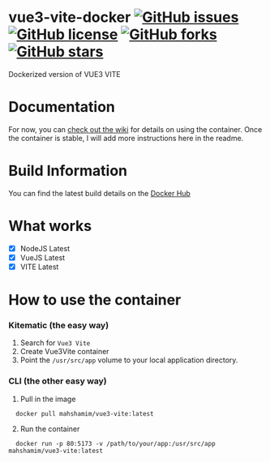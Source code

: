 # vue3-vite-docker [![GitHub issues](https://img.shields.io/github/issues/mah-shamim/vue3-vite-docker.svg)](https://github.com/mah-shamim/vue3-vite-docker/issues) [![GitHub license](https://img.shields.io/badge/license-MIT-blue.svg)](https://raw.githubusercontent.com/mah-shamim/vue3-vite-docker/master/LICENSE) [![GitHub forks](https://img.shields.io/github/forks/mah-shamim/vue3-vite-docker.svg)](https://github.com/mah-shamim/vue3-vite-docker/network) [![GitHub stars](https://img.shields.io/github/stars/mah-shamim/vue3-vite-docker.svg)](https://github.com/mah-shamim/vue3-vite-docker/stargazers)

Dockerized version of VUE3 VITE

# Documentation

For now, you can [check out the wiki](https://github.com/mahshamim/vue3-vite-docker/wiki) for details on using the
container. Once the container is stable, I will add more instructions here in the readme.

# Build Information

You can find the latest build details on the [Docker Hub](https://hub.docker.com/r/mahshamim/vue3-vite/)

# What works

- [x] NodeJS Latest
- [x] VueJS Latest
- [x] VITE Latest

# How to use the container

### Kitematic (the easy way)

1. Search for `Vue3 Vite`
2. Create Vue3Vite container
3. Point the `/usr/src/app` volume to your local application directory.

### CLI (the other easy way)

1. Pull in the image

  ```
    docker pull mahshamim/vue3-vite:latest
  ```  

2. Run the container

  ```
    docker run -p 80:5173 -v /path/to/your/app:/usr/src/app mahshamim/vue3-vite:latest
  ```

